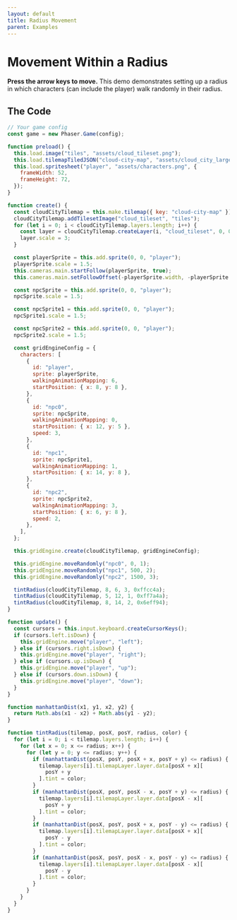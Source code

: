 ```yaml
---
layout: default
title: Radius Movement
parent: Examples
---
```


# Movement Within a Radius

**Press the arrow keys to move.** This demo demonstrates setting up a radius in which characters (can include the player) walk randomly in their radius.

<div id="game"></div>

<script src="js/phaser.min.js"></script>
<script src="js/grid-engine-2.10.1.min.js"></script>
<script src="js/getBasicConfig.js"></script>

<script>
  const config = getBasicConfig(preload, create, update);
  const game = new Phaser.Game(config);

  function preload() {
    this.load.image("tiles", "assets/cloud_tileset.png");
    this.load.tilemapTiledJSON("cloud-city-map", "assets/cloud_city_large.json");
    this.load.spritesheet("player", "assets/characters.png", {
      frameWidth: 52,
      frameHeight: 72,
    });
  }

  function create() {
    const cloudCityTilemap = this.make.tilemap({ key: "cloud-city-map" });
    cloudCityTilemap.addTilesetImage("cloud_tileset", "tiles");
    for (let i = 0; i < cloudCityTilemap.layers.length; i++) {
      const layer = cloudCityTilemap.createLayer(i, "cloud_tileset", 0, 0);
      layer.scale = 3;
    }

    const playerSprite = this.add.sprite(0, 0, "player");
    playerSprite.scale = 1.5;
    this.cameras.main.startFollow(playerSprite, true);
    this.cameras.main.setFollowOffset(-playerSprite.width, -playerSprite.height);

    const npcSprite = this.add.sprite(0, 0, "player");
    npcSprite.scale = 1.5;

    const npcSprite1 = this.add.sprite(0, 0, "player");
    npcSprite1.scale = 1.5;

    const npcSprite2 = this.add.sprite(0, 0, "player");
    npcSprite2.scale = 1.5;

    const gridEngineConfig = {
      characters: [
        {
          id: "player",
          sprite: playerSprite,
          walkingAnimationMapping: 6,
          startPosition: {x: 8, y: 8},
        },
        {
          id: "npc0",
          sprite: npcSprite,
          walkingAnimationMapping: 0,
          startPosition: {x: 12, y: 5},
          speed: 3,
        },
        {
          id: "npc1",
          sprite: npcSprite1,
          walkingAnimationMapping: 1,
          startPosition: {x: 14, y: 8},
        },
        {
          id: "npc2",
          sprite: npcSprite2,
          walkingAnimationMapping: 3,
          startPosition: {x: 6, y: 8},
          speed: 2,
        },
      ],
    };

    this.gridEngine.create(cloudCityTilemap, gridEngineConfig);

    this.gridEngine.moveRandomly("npc0", 0, 1);
    this.gridEngine.moveRandomly("npc1", 500, 2);
    this.gridEngine.moveRandomly("npc2", 1500, 3);

    tintRadius(cloudCityTilemap, 8, 6, 3, 0xffcc4a);
    tintRadius(cloudCityTilemap, 5, 12, 1, 0xff7a4a);
    tintRadius(cloudCityTilemap, 8, 14, 2, 0x6eff94);
  }

  function update() {
    const cursors = this.input.keyboard.createCursorKeys();
    if (cursors.left.isDown) {
      this.gridEngine.move("player", "left");
    } else if (cursors.right.isDown) {
      this.gridEngine.move("player", "right");
    } else if (cursors.up.isDown) {
      this.gridEngine.move("player", "up");
    } else if (cursors.down.isDown) {
      this.gridEngine.move("player", "down");
    }
  }

  function manhattanDist(x1, y1, x2, y2) {
    return Math.abs(x1 - x2) + Math.abs(y1 - y2);
  }

  function tintRadius(tilemap, posX, posY, radius, color) {
    for (let i = 0; i < tilemap.layers.length; i++) {
      for (let x = 0; x <= radius; x++) {
        for (let y = 0; y <= radius; y++) {
          if (manhattanDist(posX, posY, posX + x, posY + y) <= radius) {
            tilemap.layers[i].tilemapLayer.layer.data[posX + x][
              posY + y
            ].tint = color;
          }
          if (manhattanDist(posX, posY, posX - x, posY + y) <= radius) {
            tilemap.layers[i].tilemapLayer.layer.data[posX - x][
              posY + y
            ].tint = color;
          }
          if (manhattanDist(posX, posY, posX + x, posY - y) <= radius) {
            tilemap.layers[i].tilemapLayer.layer.data[posX + x][
              posY - y
            ].tint = color;
          }
          if (manhattanDist(posX, posY, posX - x, posY - y) <= radius) {
            tilemap.layers[i].tilemapLayer.layer.data[posX - x][
              posY - y
            ].tint = color;
          }
        }
      }
    }
  }
</script>

## The Code

```javascript
// Your game config
const game = new Phaser.Game(config);

function preload() {
  this.load.image("tiles", "assets/cloud_tileset.png");
  this.load.tilemapTiledJSON("cloud-city-map", "assets/cloud_city_large.json");
  this.load.spritesheet("player", "assets/characters.png", {
    frameWidth: 52,
    frameHeight: 72,
  });
}

function create() {
  const cloudCityTilemap = this.make.tilemap({ key: "cloud-city-map" });
  cloudCityTilemap.addTilesetImage("cloud_tileset", "tiles");
  for (let i = 0; i < cloudCityTilemap.layers.length; i++) {
    const layer = cloudCityTilemap.createLayer(i, "cloud_tileset", 0, 0);
    layer.scale = 3;
  }

  const playerSprite = this.add.sprite(0, 0, "player");
  playerSprite.scale = 1.5;
  this.cameras.main.startFollow(playerSprite, true);
  this.cameras.main.setFollowOffset(-playerSprite.width, -playerSprite.height);

  const npcSprite = this.add.sprite(0, 0, "player");
  npcSprite.scale = 1.5;

  const npcSprite1 = this.add.sprite(0, 0, "player");
  npcSprite1.scale = 1.5;

  const npcSprite2 = this.add.sprite(0, 0, "player");
  npcSprite2.scale = 1.5;

  const gridEngineConfig = {
    characters: [
      {
        id: "player",
        sprite: playerSprite,
        walkingAnimationMapping: 6,
        startPosition: { x: 8, y: 8 },
      },
      {
        id: "npc0",
        sprite: npcSprite,
        walkingAnimationMapping: 0,
        startPosition: { x: 12, y: 5 },
        speed: 3,
      },
      {
        id: "npc1",
        sprite: npcSprite1,
        walkingAnimationMapping: 1,
        startPosition: { x: 14, y: 8 },
      },
      {
        id: "npc2",
        sprite: npcSprite2,
        walkingAnimationMapping: 3,
        startPosition: { x: 6, y: 8 },
        speed: 2,
      },
    ],
  };

  this.gridEngine.create(cloudCityTilemap, gridEngineConfig);

  this.gridEngine.moveRandomly("npc0", 0, 1);
  this.gridEngine.moveRandomly("npc1", 500, 2);
  this.gridEngine.moveRandomly("npc2", 1500, 3);

  tintRadius(cloudCityTilemap, 8, 6, 3, 0xffcc4a);
  tintRadius(cloudCityTilemap, 5, 12, 1, 0xff7a4a);
  tintRadius(cloudCityTilemap, 8, 14, 2, 0x6eff94);
}

function update() {
  const cursors = this.input.keyboard.createCursorKeys();
  if (cursors.left.isDown) {
    this.gridEngine.move("player", "left");
  } else if (cursors.right.isDown) {
    this.gridEngine.move("player", "right");
  } else if (cursors.up.isDown) {
    this.gridEngine.move("player", "up");
  } else if (cursors.down.isDown) {
    this.gridEngine.move("player", "down");
  }
}

function manhattanDist(x1, y1, x2, y2) {
  return Math.abs(x1 - x2) + Math.abs(y1 - y2);
}

function tintRadius(tilemap, posX, posY, radius, color) {
  for (let i = 0; i < tilemap.layers.length; i++) {
    for (let x = 0; x <= radius; x++) {
      for (let y = 0; y <= radius; y++) {
        if (manhattanDist(posX, posY, posX + x, posY + y) <= radius) {
          tilemap.layers[i].tilemapLayer.layer.data[posX + x][
            posY + y
          ].tint = color;
        }
        if (manhattanDist(posX, posY, posX - x, posY + y) <= radius) {
          tilemap.layers[i].tilemapLayer.layer.data[posX - x][
            posY + y
          ].tint = color;
        }
        if (manhattanDist(posX, posY, posX + x, posY - y) <= radius) {
          tilemap.layers[i].tilemapLayer.layer.data[posX + x][
            posY - y
          ].tint = color;
        }
        if (manhattanDist(posX, posY, posX - x, posY - y) <= radius) {
          tilemap.layers[i].tilemapLayer.layer.data[posX - x][
            posY - y
          ].tint = color;
        }
      }
    }
  }
}
```
